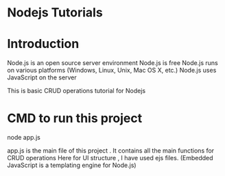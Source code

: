 # Nodejs Tutorials

# Introduction

Node.js is an open source server environment
Node.js is free
Node.js runs on various platforms (Windows, Linux, Unix, Mac OS X, etc.)
Node.js uses JavaScript on the server

This is basic CRUD operations tutorial for Nodejs 

# CMD to run this project 
node app.js

app.js is the main file of this project . It contains all the main functions for CRUD operations
Here for UI structure , I have used ejs files. (Embedded JavaScript is a templating engine for Node.js)

